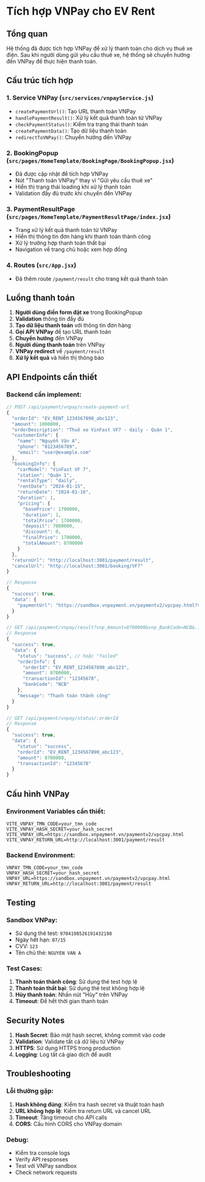# Tích hợp VNPay cho EV Rent

## Tổng quan
Hệ thống đã được tích hợp VNPay để xử lý thanh toán cho dịch vụ thuê xe điện. Sau khi người dùng gửi yêu cầu thuê xe, hệ thống sẽ chuyển hướng đến VNPay để thực hiện thanh toán.

## Cấu trúc tích hợp

### 1. Service VNPay (`src/services/vnpayService.js`)
- `createPaymentUrl()`: Tạo URL thanh toán VNPay
- `handlePaymentResult()`: Xử lý kết quả thanh toán từ VNPay
- `checkPaymentStatus()`: Kiểm tra trạng thái thanh toán
- `createPaymentData()`: Tạo dữ liệu thanh toán
- `redirectToVNPay()`: Chuyển hướng đến VNPay

### 2. BookingPopup (`src/pages/HomeTemplate/BookingPage/BookingPopup.jsx`)
- Đã được cập nhật để tích hợp VNPay
- Nút "Thanh toán VNPay" thay vì "Gửi yêu cầu thuê xe"
- Hiển thị trạng thái loading khi xử lý thanh toán
- Validation đầy đủ trước khi chuyển đến VNPay

### 3. PaymentResultPage (`src/pages/HomeTemplate/PaymentResultPage/index.jsx`)
- Trang xử lý kết quả thanh toán từ VNPay
- Hiển thị thông tin đơn hàng khi thanh toán thành công
- Xử lý trường hợp thanh toán thất bại
- Navigation về trang chủ hoặc xem hợp đồng

### 4. Routes (`src/App.jsx`)
- Đã thêm route `/payment/result` cho trang kết quả thanh toán

## Luồng thanh toán

1. **Người dùng điền form đặt xe** trong BookingPopup
2. **Validation** thông tin đầy đủ
3. **Tạo dữ liệu thanh toán** với thông tin đơn hàng
4. **Gọi API VNPay** để tạo URL thanh toán
5. **Chuyển hướng** đến VNPay
6. **Người dùng thanh toán** trên VNPay
7. **VNPay redirect** về `/payment/result`
8. **Xử lý kết quả** và hiển thị thông báo

## API Endpoints cần thiết

### Backend cần implement:

```javascript
// POST /api/payment/vnpay/create-payment-url
{
  "orderId": "EV_RENT_1234567890_abc123",
  "amount": 1000000,
  "orderDescription": "Thuê xe VinFast VF7 - daily - Quận 1",
  "customerInfo": {
    "name": "Nguyễn Văn A",
    "phone": "0123456789",
    "email": "user@example.com"
  },
  "bookingInfo": {
    "carModel": "VinFast VF 7",
    "station": "Quận 1",
    "rentalType": "daily",
    "rentDate": "2024-01-15",
    "returnDate": "2024-01-16",
    "duration": 1,
    "pricing": {
      "basePrice": 1700000,
      "duration": 1,
      "totalPrice": 1700000,
      "deposit": 7000000,
      "discount": 0,
      "finalPrice": 1700000,
      "totalAmount": 8700000
    }
  },
  "returnUrl": "http://localhost:3001/payment/result",
  "cancelUrl": "http://localhost:3001/booking/VF7"
}

// Response
{
  "success": true,
  "data": {
    "paymentUrl": "https://sandbox.vnpayment.vn/paymentv2/vpcpay.html?vnp_Amount=8700000&vnp_Command=pay&..."
  }
}
```

```javascript
// GET /api/payment/vnpay/result?vnp_Amount=8700000&vnp_BankCode=NCB&...
// Response
{
  "success": true,
  "data": {
    "status": "success", // hoặc "failed"
    "orderInfo": {
      "orderId": "EV_RENT_1234567890_abc123",
      "amount": 8700000,
      "transactionId": "12345678",
      "bankCode": "NCB"
    },
    "message": "Thanh toán thành công"
  }
}
```

```javascript
// GET /api/payment/vnpay/status/:orderId
// Response
{
  "success": true,
  "data": {
    "status": "success",
    "orderId": "EV_RENT_1234567890_abc123",
    "amount": 8700000,
    "transactionId": "12345678"
  }
}
```

## Cấu hình VNPay

### Environment Variables cần thiết:
```env
VITE_VNPAY_TMN_CODE=your_tmn_code
VITE_VNPAY_HASH_SECRET=your_hash_secret
VITE_VNPAY_URL=https://sandbox.vnpayment.vn/paymentv2/vpcpay.html
VITE_VNPAY_RETURN_URL=http://localhost:3001/payment/result
```

### Backend Environment:
```env
VNPAY_TMN_CODE=your_tmn_code
VNPAY_HASH_SECRET=your_hash_secret
VNPAY_URL=https://sandbox.vnpayment.vn/paymentv2/vpcpay.html
VNPAY_RETURN_URL=http://localhost:3001/payment/result
```

## Testing

### Sandbox VNPay:
- Sử dụng thẻ test: `9704198526191432198`
- Ngày hết hạn: `07/15`
- CVV: `123`
- Tên chủ thẻ: `NGUYEN VAN A`

### Test Cases:
1. **Thanh toán thành công**: Sử dụng thẻ test hợp lệ
2. **Thanh toán thất bại**: Sử dụng thẻ test không hợp lệ
3. **Hủy thanh toán**: Nhấn nút "Hủy" trên VNPay
4. **Timeout**: Để hết thời gian thanh toán

## Security Notes

1. **Hash Secret**: Bảo mật hash secret, không commit vào code
2. **Validation**: Validate tất cả dữ liệu từ VNPay
3. **HTTPS**: Sử dụng HTTPS trong production
4. **Logging**: Log tất cả giao dịch để audit

## Troubleshooting

### Lỗi thường gặp:
1. **Hash không đúng**: Kiểm tra hash secret và thuật toán hash
2. **URL không hợp lệ**: Kiểm tra return URL và cancel URL
3. **Timeout**: Tăng timeout cho API calls
4. **CORS**: Cấu hình CORS cho VNPay domain

### Debug:
- Kiểm tra console logs
- Verify API responses
- Test với VNPay sandbox
- Check network requests
